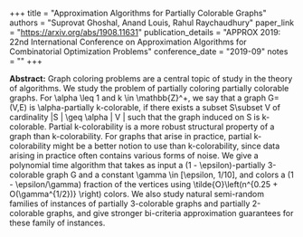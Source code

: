 +++
title = "Approximation Algorithms for Partially Colorable Graphs"
authors = "Suprovat Ghoshal, Anand Louis, Rahul Raychaudhury"
paper_link = "https://arxiv.org/abs/1908.11631"
publication_details = "APPROX 2019: 22nd International Conference on Approximation Algorithms for Combinatorial Optimization Problems"
conference_date = "2019-09"
notes = ""
+++

<b>Abstract:</b>
Graph coloring problems are a central topic of study in the theory of algorithms. We study the problem of partially coloring partially colorable graphs. For \alpha \leq 1 and k \in \mathbb{Z}^+, we say that a graph G=(V,E) is \alpha-partially k-colorable, if there exists a subset S\subset V of cardinality |S | \geq \alpha | V | such that the graph induced on S is k-colorable. Partial k-colorability is a more robust structural property of a graph than k-colorability. For graphs that arise in practice, partial k-colorability might be a better notion to use than k-colorability, since data arising in practice often contains various forms of noise. 
We give a polynomial time algorithm that takes as input a (1 - \epsilon)-partially 3-colorable graph G and a constant \gamma \in [\epsilon, 1/10], and colors a (1 - \epsilon/\gamma) fraction of the vertices using \tilde{O}\left(n^{0.25 + O(\gamma^{1/2})} \right) colors. We also study natural semi-random families of instances of partially 3-colorable graphs and partially 2-colorable graphs, and give stronger bi-criteria approximation guarantees for these family of instances.